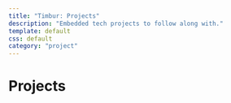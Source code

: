 ```yaml
---
title: "Timbur: Projects"
description: "Embedded tech projects to follow along with."
template: default
css: default
category: "project"
---
```


# Projects
